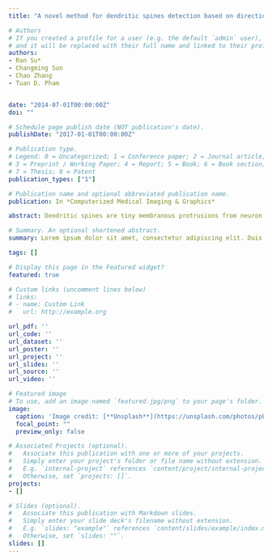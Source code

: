 ```yaml
---
title: "A novel method for dendritic spines detection based on directional morphological filter and shortest path"

# Authors
# If you created a profile for a user (e.g. the default `admin` user), write the username (folder name) here 
# and it will be replaced with their full name and linked to their profile.
authors:
- Ran Su*
- Changming Sun
- Chao Zhang
- Tuan D. Pham


date: "2014-07-01T00:00:00Z"
doi: ""

# Schedule page publish date (NOT publication's date).
publishDate: "2017-01-01T00:00:00Z"

# Publication type.
# Legend: 0 = Uncategorized; 1 = Conference paper; 2 = Journal article;
# 3 = Preprint / Working Paper; 4 = Report; 5 = Book; 6 = Book section;
# 7 = Thesis; 8 = Patent
publication_types: ["1"]

# Publication name and optional abbreviated publication name.
publication: In *Computerized Medical Imaging & Graphics*

abstract: Dendritic spines are tiny membranous protrusions from neuron’s dendrites. They play a very important role in the nervous system. A number of mental diseases such as Alzheimer’s disease and mental retardation are revealed to have close relations with spine morphologies or spine number changes. Spines have various shapes, and spine images are often not of good quality; hence it is very challenging to detect spines in neuron images. This paper presents a novel pipeline to detect dendritic spines in 2D maximum intensity projection (MIP) images and a new dendrite backbone extraction method is developed in the pipeline. The strategy for the backbone extraction approach is that it iteratively refines the extraction result based on directional morphological filtering and improved Hessian filtering until a satisfactory extraction result is obtained. A shortest path method is applied along a backbone to extract the boundary ofthe dendrites. Spines are then segmented from the dendrites outside the extracted boundary. Touching spines will be split using a marker-controlled watershed algorithm. We present the results of our algorithm on real images and compare our algorithm with two other spine detection methods. The results show that the proposed approach can detect dendrites and spines more accurately. Measurements and classification of spines are also made in this paper.

# Summary. An optional shortened abstract.
summary: Lorem ipsum dolor sit amet, consectetur adipiscing elit. Duis posuere tellus ac convallis placerat. Proin tincidunt magna sed ex sollicitudin condimentum.

tags: []

# Display this page in the Featured widget?
featured: true

# Custom links (uncomment lines below)
# links:
# - name: Custom Link
#   url: http://example.org

url_pdf: ''
url_code: ''
url_dataset: ''
url_poster: ''
url_project: ''
url_slides: ''
url_source: ''
url_video: ''

# Featured image
# To use, add an image named `featured.jpg/png` to your page's folder. 
image:
  caption: 'Image credit: [**Unsplash**](https://unsplash.com/photos/pLCdAaMFLTE)'
  focal_point: ""
  preview_only: false

# Associated Projects (optional).
#   Associate this publication with one or more of your projects.
#   Simply enter your project's folder or file name without extension.
#   E.g. `internal-project` references `content/project/internal-project/index.md`.
#   Otherwise, set `projects: []`.
projects:
- []

# Slides (optional).
#   Associate this publication with Markdown slides.
#   Simply enter your slide deck's filename without extension.
#   E.g. `slides: "example"` references `content/slides/example/index.md`.
#   Otherwise, set `slides: ""`.
slides: []
---
```


